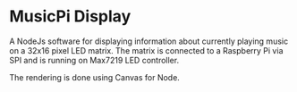 # MusicPi Display

A NodeJs software for displaying information about currently playing music on a 32x16 pixel LED matrix.
The matrix is connected to a Raspberry Pi via SPI and is running on Max7219 LED controller.

The rendering is done using Canvas for Node.

